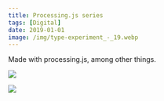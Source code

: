 ```yaml
---
title: Processing.js series
tags: [Digital]
date: 2019-01-01
image: /img/type-experiment_-_19.webp
---
```

Made with processing.js, among other things.

![](/img/type-experiment_-_20.webp)

![](/img/type-experiment_-_14.webp)
